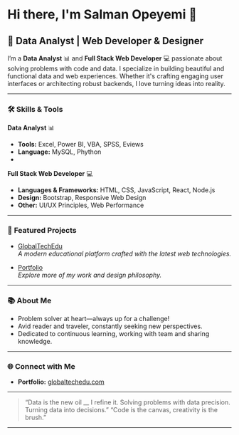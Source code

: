 # Hi there, I'm Salman Opeyemi 👋

## 🚀 Data Analyst | Web Developer & Designer

I’m a **Data Analyst** 📊 and **Full Stack Web Developer** 💻 passionate about solving problems with code and data. I specialize in building beautiful and functional data and web experiences. Whether it's crafting engaging user interfaces or architecting robust backends, I love turning ideas into reality.

---

### 🛠️ **Skills & Tools**
**Data Analyst** 📊
- **Tools:** Excel, Power BI, VBA, SPSS, Eviews
- **Language:** MySQL, Phython
- 
**Full Stack Web Developer** 💻
- **Languages & Frameworks:** HTML, CSS, JavaScript, React, Node.js
- **Design:** Bootstrap, Responsive Web Design
- **Other:** UI/UX Principles, Web Performance

---

### 🌟 **Featured Projects**
- [GlobalTechEdu](https://www.globaltechedu.com)  
  *A modern educational platform crafted with the latest web technologies.*

- [Portfolio](https://www.globaltechedu.com)  
  *Explore more of my work and design philosophy.*

---

### 📚 **About Me**
- Problem solver at heart—always up for a challenge!
- Avid reader and traveler, constantly seeking new perspectives.
- Dedicated to continuous learning, working with team and sharing knowledge.

---

### 🌐 **Connect with Me**
- **Portfolio:** [globaltechedu.com](https://www.globaltechedu.com)

---

> “Data is the new oil __ I refine it. Solving problems with data precision. Turning data into decisions.”
> “Code is the canvas, creativity is the brush.”

---

<!--
**salman-builds/README** is a ✨ special ✨ repository because its `README.md` (this file) appears on your GitHub profile.
-->
